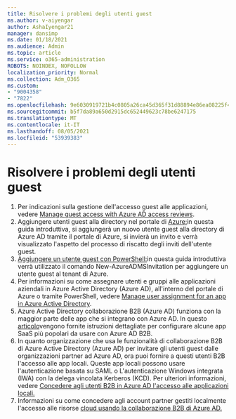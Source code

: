 ```yaml
---
title: Risolvere i problemi degli utenti guest
ms.author: v-aiyengar
author: AshaIyengar21
manager: dansimp
ms.date: 01/18/2021
ms.audience: Admin
ms.topic: article
ms.service: o365-administration
ROBOTS: NOINDEX, NOFOLLOW
localization_priority: Normal
ms.collection: Adm_O365
ms.custom:
- "9004358"
- "7822"
ms.openlocfilehash: 9e6030919721b4c0805a26ca45d365f31d88894e86ea08225f47576e7d152047
ms.sourcegitcommit: b5f7da89a650d2915dc652449623c78be6247175
ms.translationtype: MT
ms.contentlocale: it-IT
ms.lasthandoff: 08/05/2021
ms.locfileid: "53939383"
---
```

# <a name="troubleshoot-guest-user-issues"></a>Risolvere i problemi degli utenti guest

1. Per indicazioni sulla gestione dell'accesso guest alle applicazioni, vedere [Manage guest access with Azure AD access reviews](https://docs.microsoft.com/azure/active-directory/governance/manage-guest-access-with-access-reviews).
1. Aggiungere utenti guest alla directory nel portale di [Azure:](https://docs.microsoft.com/azure/active-directory/external-identities/b2b-quickstart-add-guest-users-portal)in questa guida introduttiva, si aggiungerà un nuovo utente guest alla directory di Azure AD tramite il portale di Azure, si invierà un invito e verrà visualizzato l'aspetto del processo di riscatto degli inviti dell'utente guest.
1. [Aggiungere un utente guest con PowerShell:](https://docs.microsoft.com/azure/active-directory/external-identities/b2b-quickstart-invite-powershell)in questa guida introduttiva verrà utilizzato il comando New-AzureADMSInvitation per aggiungere un utente guest al tenant di Azure.
1. Per informazioni su come assegnare utenti e gruppi alle applicazioni aziendali in Azure Active Directory (Azure AD), all'interno del portale di Azure o tramite PowerShell, vedere [Manage user assignment for an app in Azure Active Directory](https://docs.microsoft.com/azure/active-directory/manage-apps/assign-user-or-group-access-portal). 
1. Azure Active Directory collaborazione B2B (Azure AD) funziona con la maggior parte delle app che si integrano con Azure AD. In questo [articolo](https://docs.microsoft.com/azure/active-directory/external-identities/configure-saas-apps)vengono fornite istruzioni dettagliate per configurare alcune app SaaS più popolari da usare con Azure AD B2B.
1. In quanto organizzazione che usa le funzionalità di collaborazione B2B di Azure Active Directory (Azure AD) per invitare gli utenti guest dalle organizzazioni partner ad Azure AD, ora puoi fornire a questi utenti B2B l'accesso alle app locali. Queste app locali possono usare l'autenticazione basata su SAML o L'autenticazione Windows integrata (IWA) con la delega vincolata Kerberos (KCD). Per ulteriori informazioni, vedere [Concedere agli utenti B2B in Azure AD l'accesso alle applicazioni locali.](https://docs.microsoft.com/azure/active-directory/external-identities/hybrid-cloud-to-on-premises)
1. Informazioni su come concedere agli account partner gestiti localmente l'accesso alle risorse [cloud usando la collaborazione B2B di Azure AD.](https://docs.microsoft.com/azure/active-directory/external-identities/hybrid-on-premises-to-cloud)